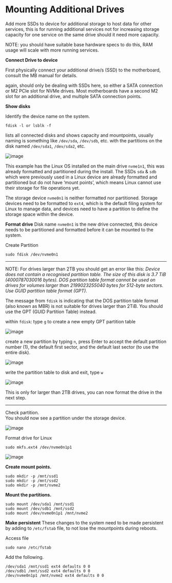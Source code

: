 # Mounting Additional Drives 

Add more SSDs to device for additional storage to host data for other services, this is for running additional services not for increasing storage capacity for one service on the same drive should it need more capacity.

NOTE: you should have suitable base hardware specs to do this, RAM usage will scale with more running services.

**Connect Drive to device**

First physically connect your additional drive/s (SSD) to the motherboard, consult the MB manual for details.

again, should only be dealing with SSDs here, so either a SATA connection or M2 PCIe slot for NVMe drives. Most motherboards have a second M2 slot for an additional drive, and multiple SATA connection points.

**Show disks**

Identify the device name on the system.

```
fdisk -l or lsblk -f
```

lists all connected disks and shows capacity and mountpoints, usually naming is something like `/dev/sda`, `/dev/sdb`, etc. with the partitions on the disk named `/dev/sda1`, `/dev/sda2`, etc.

![image](https://github.com/GLCNI/RPC-node-deployments/assets/67609618/347232c7-139a-483b-b55f-e41a30895d13)


This example has the Linux OS installed on the main drive `nvme1n1`, this was already formatted and partitioned during the install. The SSDs `sda` & `sdb` which were previously used in a Linux device are already formatted and partitioned but do not have ‘mount points’, which means Linux cannot use their storage for file operations yet.

The storage device `nvme0n1` is neither formatted nor partitioned. Storage devices need to be formatted to `ext4`, which is the default filing system for Linux to manage data, and devices need to have a partition to define the storage space within the device.

**Format drive**
Disk name `nvme0n1` is the new drive connected, this device needs to be partitioned and formatted before it can be mounted to the system.

Create Partition
```  
sudo fdisk /dev/nvme0n1
```
---

NOTE: For drives larger than 2TB you should get an error like this:
_Device does not contain a recognised partition table. The size of this disk is 3.7 TiB (4000787030016 bytes). DOS partition table format cannot be used on drives for volumes larger than 2199023255040 bytes for 512-byte sectors. Use GUID partition table format (GPT)._

The message from `fdisk` is indicating that the DOS partition table format (also known as MBR) is not suitable for drives larger than 2TiB. You should use the GPT (GUID Partition Table) instead.

within `fdisk`: type `g` to create a new empty GPT partition table

![image](https://github.com/GLCNI/RPC-node-deployments/assets/67609618/9d937cb5-9372-4c91-9f35-558df4b6c842)


create a new partition by typing `n`, press Enter to accept the default partition number (1), the default first sector, and the default last sector (to use the entire disk).

![image](https://github.com/GLCNI/RPC-node-deployments/assets/67609618/840caa8d-1185-44cb-b1f3-7027b2d82748)


write the partition table to disk and exit, type `w`

![image](https://github.com/GLCNI/RPC-node-deployments/assets/67609618/b94c89a1-33aa-4b3f-b772-5e83f1966599)


This is only for larger than 2TB drives, you can now format the drive in the next step.

-----

Check partition.  
You should now see a partition under the storage device.

![image](https://github.com/GLCNI/RPC-node-deployments/assets/67609618/ca057d23-d439-46cd-a356-07a5ea797982)


Format drive for Linux  
```
sudo mkfs.ext4 /dev/nvme0n1p1
```
![image](https://github.com/GLCNI/RPC-node-deployments/assets/67609618/b30ac579-7254-47aa-9bdb-7940085c55e5)



**Create mount points.**

```
sudo mkdir -p /mnt/ssd1
sudo mkdir -p /mnt/ssd2
sudo mkdir -p /mnt/nvme2
```

**Mount the partitions.**

```
sudo mount /dev/sda1 /mnt/ssd1
sudo mount /dev/sdb1 /mnt/ssd2
sudo mount /dev/nvme0n1p1 /mnt/nvme2
```

**Make persistent**
These changes to the system need to be made persistent by adding to `/etc/fstab` file, to not lose the mountpoints during reboots.

Access file
```
sudo nano /etc/fstab
```

Add the following.
```
/dev/sda1 /mnt/ssd1 ext4 defaults 0 0
/dev/sdb1 /mnt/ssd2 ext4 defaults 0 0
/dev/nvme0n1p1 /mnt/nvme2 ext4 defaults 0 0
```
